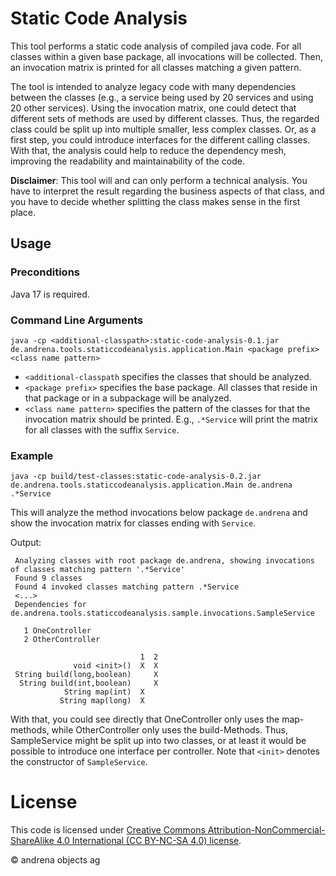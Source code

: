 # Static Code Analysis

This tool performs a static code analysis of compiled java code. 
For all classes within a given base package, all invocations will be collected. Then, an invocation matrix is printed 
for all classes matching a given pattern.

The tool is intended to analyze legacy code with many dependencies between the classes (e.g., a service being used by 20 services and using 20 other services).
Using the invocation matrix, one could detect that different sets of methods are used by different classes. 
Thus, the regarded class could be split up into multiple smaller, less complex classes. 
Or, as a first step, you could introduce interfaces for the different calling classes.
With that, the analysis could help to reduce the dependency mesh, improving the readability and maintainability of the code.

**Disclaimer**: This tool will and can only perform a technical analysis. 
You have to interpret the result regarding the business aspects of that class, 
and you have to decide whether splitting the class makes sense in the first place.



## Usage
### Preconditions
Java 17 is required.
### Command Line Arguments

`java -cp <additional-classpath>:static-code-analysis-0.1.jar de.andrena.tools.staticcodeanalysis.application.Main <package prefix> <class name pattern>`

* `<additional-classpath` specifies the classes that should be analyzed.
* `<package prefix>` specifies the base package. All classes that reside in that package or in a subpackage will be analyzed.
* `<class name pattern>` specifies the pattern of the classes for that the invocation matrix should be printed. E.g., `.*Service` will print the matrix for all classes with the suffix `Service`.

### Example
```java -cp build/test-classes:static-code-analysis-0.2.jar de.andrena.tools.staticcodeanalysis.application.Main de.andrena .*Service```

This will analyze the method invocations below package `de.andrena` and show the invocation matrix for classes ending with `Service`.

Output:
```
 Analyzing classes with root package de.andrena, showing invocations of classes matching pattern '.*Service'
 Found 9 classes
 Found 4 invoked classes matching pattern .*Service
 <...>
 Dependencies for de.andrena.tools.staticcodeanalysis.sample.invocations.SampleService

   1 OneController
   2 OtherController

                             1  2
              void <init>()  X  X
 String build(long,boolean)     X
  String build(int,boolean)     X
            String map(int)  X  
           String map(long)  X  
```

With that, you could see directly that OneController only uses the map-methods, 
while OtherController only uses the build-Methods. Thus, SampleService might be split up 
into two classes, or at least it would be possible to introduce one interface per controller. 
Note that `<init>` denotes the constructor of `SampleService`.

# License

This code is licensed under [Creative Commons Attribution-NonCommercial-ShareAlike 4.0 International (CC BY-NC-SA 4.0) license](http://creativecommons.org/licenses/by-nc-sa/4.0/).

&copy; andrena objects ag